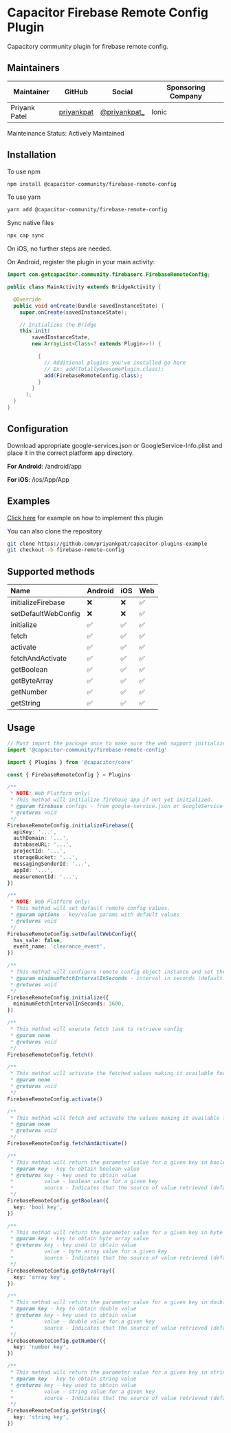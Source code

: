 # Capacitor Firebase Remote Config Plugin

Capacitory community plugin for firebase remote config.

## Maintainers

| Maintainer    | GitHub                                      | Social                                           | Sponsoring Company |
| ------------- | ------------------------------------------- | ------------------------------------------------ | ------------------ |
| Priyank Patel | [priyankpat](https://github.com/priyankpat) | [@priyankpat\_](https://twitter.com/priyankpat_) | Ionic              |

Mainteinance Status: Actively Maintained

## Installation

To use npm

```bash
npm install @capacitor-community/firebase-remote-config
```

To use yarn

```bash
yarn add @capacitor-community/firebase-remote-config
```

Sync native files

```bash
npx cap sync
```

On iOS, no further steps are needed.

On Android, register the plugin in your main activity:

```java
import com.getcapacitor.community.firebaserc.FirebaseRemoteConfig;

public class MainActivity extends BridgeActivity {

  @Override
  public void onCreate(Bundle savedInstanceState) {
    super.onCreate(savedInstanceState);

    // Initializes the Bridge
    this.init(
        savedInstanceState,
        new ArrayList<Class<? extends Plugin>>() {

          {
            // Additional plugins you've installed go here
            // Ex: add(TotallyAwesomePlugin.class);
            add(FirebaseRemoteConfig.class);
          }
        }
      );
  }
}
```

## Configuration

Download appropriate google-services.json or GoogleService-Info.plist and place it in the correct platform app directory.

**For Android**: /android/app

**For iOS**: /ios/App/App

## Examples

[Click here](https://github.com/priyankpat/capacitor-plugins-example/tree/firebase-remote-config) for example on how to implement this plugin

You can also clone the repository

```bash
git clone https://github.com/priyankpat/capacitor-plugins-example
git checkout -b firebase-remote-config
```

## Supported methods

| Name                | Android | iOS | Web |
| :------------------ | :------ | :-- | :-- |
| initializeFirebase  | ❌      | ❌  | ✅  |
| setDefaultWebConfig | ❌      | ❌  | ✅  |
| initialize          | ✅      | ✅  | ✅  |
| fetch               | ✅      | ✅  | ✅  |
| activate            | ✅      | ✅  | ✅  |
| fetchAndActivate    | ✅      | ✅  | ✅  |
| getBoolean          | ✅      | ✅  | ✅  |
| getByteArray        | ✅      | ✅  | ✅  |
| getNumber           | ✅      | ✅  | ✅  |
| getString           | ✅      | ✅  | ✅  |

## Usage

```typescript
// Must import the package once to make sure the web support initializes
import '@capacitor-community/firebase-remote-config'

import { Plugins } from '@capacitor/core'

const { FirebaseRemoteConfig } = Plugins

/**
 * NOTE: Web Platform only!
 * This method will initialize firebase app if not yet initialized.
 * @param firebase configs - from google-service.json or GoogleService-Info.plist
 * @returns void
 */
FirebaseRemoteConfig.initializeFirebase({
  apiKey: '...',
  authDomain: '...',
  databaseURL: '...',
  projectId: '...',
  storageBucket: '...',
  messagingSenderId: '...',
  appId: '...',
  measurementId: '...',
})

/**
 * NOTE: Web Platform only!
 * This method will set default remote config values.
 * @param options - key/value params with default values
 * @returns void
 */
FirebaseRemoteConfig.setDefaultWebConfig({
  has_sale: false,
  event_name: 'clearance_event',
})

/**
 * This method will configure remote config object instance and set the minimum fetch interval to allow for frequest refreshes.
 * @param minimumFetchIntervalInSeconds - interval in seconds (default: 3600)
 * @returns void
 */
FirebaseRemoteConfig.initialize({
  minimumFetchIntervalInSeconds: 3600,
})

/**
 * This method will execute fetch task to retrieve config
 * @param none
 * @returns void
 */
FirebaseRemoteConfig.fetch()

/**
 * This method will activate the fetched values making it available for your app
 * @param none
 * @returns void
 */
FirebaseRemoteConfig.activate()

/**
 * This method will fetch and activate the values making it available for your app
 * @param none
 * @returns void
 */
FirebaseRemoteConfig.fetchAndActivate()

/**
 * This method will return the parameter value for a given key in boolean
 * @param key - key to obtain boolean value
 * @returns key - key used to obtain value
 *          value - boolean value for a given key
 *          source - Indicates that the source of value retrieved (default, remote, static)
 */
FirebaseRemoteConfig.getBoolean({
  key: 'bool key',
})

/**
 * This method will return the parameter value for a given key in byte array
 * @param key - key to obtain byte array value
 * @returns key - key used to obtain value
 *          value - byte array value for a given key
 *          source - Indicates that the source of value retrieved (default, remote, static)
 */
FirebaseRemoteConfig.getByteArray({
  key: 'array key',
})

/**
 * This method will return the parameter value for a given key in double
 * @param key - key to obtain double value
 * @returns key - key used to obtain value
 *          value - double value for a given key
 *          source - Indicates that the source of value retrieved (default, remote, static)
 */
FirebaseRemoteConfig.getNumber({
  key: 'number key',
})

/**
 * This method will return the parameter value for a given key in string
 * @param key - key to obtain string value
 * @returns key - key used to obtain value
 *          value - string value for a given key
 *          source - Indicates that the source of value retrieved (default, remote, static)
 */
FirebaseRemoteConfig.getString({
  key: 'string key',
})
```
